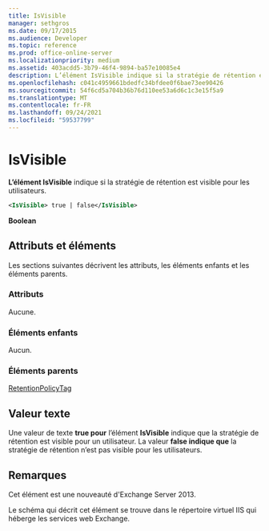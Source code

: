 ```yaml
---
title: IsVisible
manager: sethgros
ms.date: 09/17/2015
ms.audience: Developer
ms.topic: reference
ms.prod: office-online-server
ms.localizationpriority: medium
ms.assetid: 403acdd5-3b79-46f4-9894-ba57e10085e4
description: L’élément IsVisible indique si la stratégie de rétention est visible pour les utilisateurs.
ms.openlocfilehash: c041c4959661bdedfc34bfdee0f6bae73ee90426
ms.sourcegitcommit: 54f6cd5a704b36b76d110ee53a6d6c1c3e15f5a9
ms.translationtype: MT
ms.contentlocale: fr-FR
ms.lasthandoff: 09/24/2021
ms.locfileid: "59537799"
---
```

# <a name="isvisible"></a>IsVisible

**L’élément IsVisible** indique si la stratégie de rétention est visible pour les utilisateurs. 
  
```XML
<IsVisible> true | false</IsVisible>
```

 **Boolean**
## <a name="attributes-and-elements"></a>Attributs et éléments

Les sections suivantes décrivent les attributs, les éléments enfants et les éléments parents.
  
### <a name="attributes"></a>Attributs

Aucune.
  
### <a name="child-elements"></a>Éléments enfants

Aucun.
  
### <a name="parent-elements"></a>Éléments parents

[RetentionPolicyTag](retentionpolicytag.md)
  
## <a name="text-value"></a>Valeur texte

Une valeur de texte **true pour** l’élément **IsVisible** indique que la stratégie de rétention est visible pour un utilisateur. La valeur **false indique que** la stratégie de rétention n’est pas visible pour les utilisateurs. 
  
## <a name="remarks"></a>Remarques

Cet élément est une nouveauté d'Exchange Server 2013.
  
Le schéma qui décrit cet élément se trouve dans le répertoire virtuel IIS qui héberge les services web Exchange.
  

